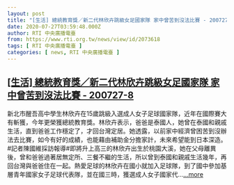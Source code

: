 ```yaml
---
layout: post
title: "[生活] 總統教育獎／新二代林欣卉跳級女足國家隊 家中曾苦到沒法比賽 - 200727-8"
date: 2020-07-27T03:59:48.000Z
author: RTI 中央廣播電臺
from: https://www.rti.org.tw/news/view/id/2073618
tags: [ RTI 中央廣播電臺 ]
categories: [ news, RTI 中央廣播電臺 ]
---
```

<!--1595822388000-->
[[生活] 總統教育獎／新二代林欣卉跳級女足國家隊 家中曾苦到沒法比賽 - 200727-8](https://www.rti.org.tw/news/view/id/2073618)
------

<div>
新北市醒吾高中學生林欣卉在15歲跳級入選成人女子足球國家隊，近年在國際賽大有斬獲，今年更榮獲總統教育獎。林欣卉表示，爸爸是泰國人，她曾在泰國和親戚生活，直到爸爸工作穩定了，才回台灣定居。她透露，以前家中經濟曾困苦到沒辦法去比賽，如今有好的成績，也能藉由補助金分擔家計，未來希望能到日本深造。#記者陳國維採訪報導#即將升上高三的林欣卉出生於桃園大溪，她在父母離異後，曾和爸爸過著居無定所、三餐不繼的生活，所以曾到泰國和親戚生活幾年，再回台灣與爸爸住在一起。熱愛足球的林欣卉在國小就加入足球隊，到了國中參加基層青年國家女子足球代表隊，並在國三時，獲選成人女子國家代...<a target="_blank" href="https://www.rti.org.tw/news/view/id/2073618">...more</a>
</div>
